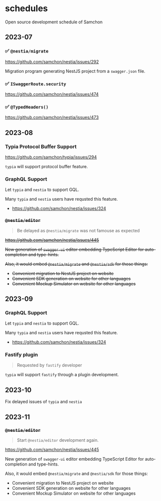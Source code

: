 # schedules
Open source development schedule of Samchon




## 2023-07
### ✅ `@nestia/migrate`
https://github.com/samchon/nestia/issues/292

Migration program generating NestJS project from a `swagger.json` file.

### ✅ `ISwaggerRoute.security`
https://github.com/samchon/nestia/issues/474

### ✅ `@TypedHeaders()`
https://github.com/samchon/nestia/issues/473




## 2023-08
### Typia Protocol Buffer Support
https://github.com/samchon/typia/issues/294

`typia` will support protocol buffer feature.

### GraphQL Support
Let `typia` and `nestia` to support GQL.

Many `typia` and `nestia` users have requsted this feature.

  - https://github.com/samchon/nestia/issues/324


### ~~`@nestia/editor`~~
> Be delayed as `@nestia/migrate` was not famouse as expected

~~https://github.com/samchon/nestia/issues/445~~

~~New generation of `swagger-ui` editor embedding TypeScript Editor for auto-completion and type-hints.~~

~~Also, it would embed `@nestia/migrate` and `@nestia/sdk` for those things:~~

  - ~~Convenient migration to NestJS project on website~~
  - ~~Convenient SDK generation on website for other languages~~
  - ~~Convenient Mockup Simulator on website for other languages~~




## 2023-09
### GraphQL Support
Let `typia` and `nestia` to support GQL.

Many `typia` and `nestia` users have requsted this feature.

  - https://github.com/samchon/nestia/issues/324

### Fastify plugin
> Requested by `fastify` developer

`typia` will support `fastify` through a plugin development.



## 2023-10
Fix delayed issues of `typia` and `nestia`




## 2023-11
### ~~`@nestia/editor`~~
> Start `@nestia/editor` development again.

https://github.com/samchon/nestia/issues/445

New generation of `swagger-ui` editor embedding TypeScript Editor for auto-completion and type-hints.

Also, it would embed `@nestia/migrate` and `@nestia/sdk` for those things:

  - Convenient migration to NestJS project on website
  - Convenient SDK generation on website for other languages
  - Convenient Mockup Simulator on website for other languages

